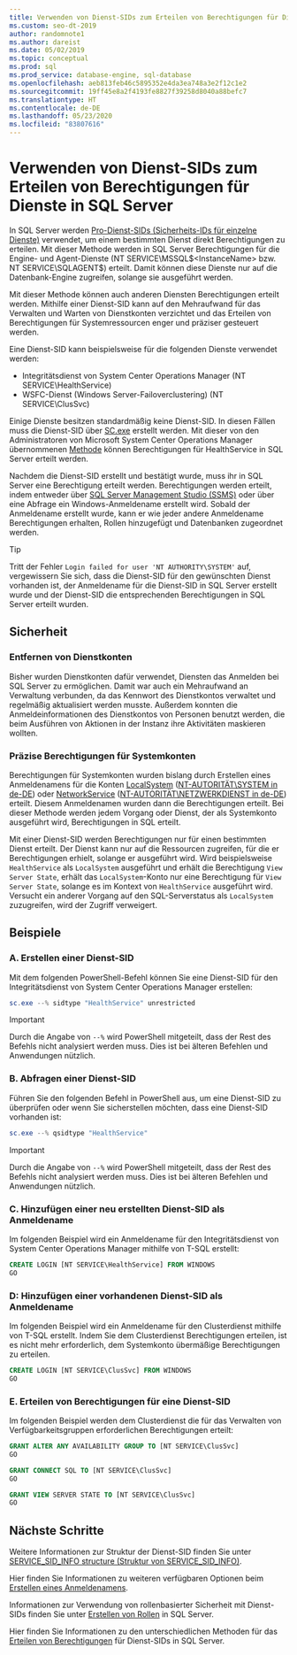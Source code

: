 ```yaml
---
title: Verwenden von Dienst-SIDs zum Erteilen von Berechtigungen für Dienste
ms.custom: seo-dt-2019
author: randomnote1
ms.author: dareist
ms.date: 05/02/2019
ms.topic: conceptual
ms.prod: sql
ms.prod_service: database-engine, sql-database
ms.openlocfilehash: aeb813feb46c5895352e4da3ea748a3e2f12c1e2
ms.sourcegitcommit: 19ff45e8a2f4193fe8827f39258d8040a88befc7
ms.translationtype: HT
ms.contentlocale: de-DE
ms.lasthandoff: 05/23/2020
ms.locfileid: "83807616"
---
```

# <a name="using-service-sids-to-grant-permissions-to-services-in-sql-server"></a>Verwenden von Dienst-SIDs zum Erteilen von Berechtigungen für Dienste in SQL Server

In SQL Server werden [Pro-Dienst-SIDs (Sicherheits-IDs für einzelne Dienste)](https://support.microsoft.com/help/2620201/sql-server-uses-a-service-sid-to-provide-service-isolation) verwendet, um einem bestimmten Dienst direkt Berechtigungen zu erteilen. Mit dieser Methode werden in SQL Server Berechtigungen für die Engine- und Agent-Dienste (NT SERVICE\MSSQL$<InstanceName> bzw. NT SERVICE\SQLAGENT$<InstanceName>) erteilt. Damit können diese Dienste nur auf die Datenbank-Engine zugreifen, solange sie ausgeführt werden.

Mit dieser Methode können auch anderen Diensten Berechtigungen erteilt werden. Mithilfe einer Dienst-SID kann auf den Mehraufwand für das Verwalten und Warten von Dienstkonten verzichtet und das Erteilen von Berechtigungen für Systemressourcen enger und präziser gesteuert werden.

Eine Dienst-SID kann beispielsweise für die folgenden Dienste verwendet werden:

- Integritätsdienst von System Center Operations Manager (NT SERVICE\HealthService)
- WSFC-Dienst (Windows Server-Failoverclustering) (NT SERVICE\ClusSvc)

Einige Dienste besitzen standardmäßig keine Dienst-SID. In diesen Fällen muss die Dienst-SID über [SC.exe](/windows/desktop/services/configuring-a-service-using-sc) erstellt werden. Mit dieser von den Administratoren von Microsoft System Center Operations Manager übernommenen [Methode](https://kevinholman.com/2016/08/25/sql-mp-run-as-accounts-no-longer-required/) können Berechtigungen für HealthService in SQL Server erteilt werden.

Nachdem die Dienst-SID erstellt und bestätigt wurde, muss ihr in SQL Server eine Berechtigung erteilt werden. Berechtigungen werden erteilt, indem entweder über [SQL Server Management Studio (SSMS)](/sql/ssms/download-sql-server-management-studio-ssms) oder über eine Abfrage ein Windows-Anmeldename erstellt wird. Sobald der Anmeldename erstellt wurde, kann er wie jeder andere Anmeldename Berechtigungen erhalten, Rollen hinzugefügt und Datenbanken zugeordnet werden.

> [!TIP]
> Tritt der Fehler `Login failed for user 'NT AUTHORITY\SYSTEM'` auf, vergewissern Sie sich, dass die Dienst-SID für den gewünschten Dienst vorhanden ist, der Anmeldename für die Dienst-SID in SQL Server erstellt wurde und der Dienst-SID die entsprechenden Berechtigungen in SQL Server erteilt wurden.

## <a name="security"></a>Sicherheit

### <a name="eliminate-service-accounts"></a>Entfernen von Dienstkonten

Bisher wurden Dienstkonten dafür verwendet, Diensten das Anmelden bei SQL Server zu ermöglichen. Damit war auch ein Mehraufwand an Verwaltung verbunden, da das Kennwort des Dienstkontos verwaltet und regelmäßig aktualisiert werden musste. Außerdem konnten die Anmeldeinformationen des Dienstkontos von Personen benutzt werden, die beim Ausführen von Aktionen in der Instanz ihre Aktivitäten maskieren wollten.

### <a name="granular-permissions-to-system-accounts"></a>Präzise Berechtigungen für Systemkonten

Berechtigungen für Systemkonten wurden bislang durch Erstellen eines Anmeldenamens für die Konten [LocalSystem](https://msdn.microsoft.com/library/windows/desktop/ms684190) ([NT-AUTORITÄT\SYSTEM in de-DE](/sql/database-engine/configure-windows/configure-windows-service-accounts-and-permissions#Localized_service_names)) oder [NetworkService](/windows/desktop/Services/networkservice-account) ([NT-AUTORITÄT\NETZWERKDIENST in de-DE](/sql/database-engine/configure-windows/configure-windows-service-accounts-and-permissions?#Localized_service_names)) erteilt. Diesem Anmeldenamen wurden dann die Berechtigungen erteilt. Bei dieser Methode werden jedem Vorgang oder Dienst, der als Systemkonto ausgeführt wird, Berechtigungen in SQL erteilt.

Mit einer Dienst-SID werden Berechtigungen nur für einen bestimmten Dienst erteilt. Der Dienst kann nur auf die Ressourcen zugreifen, für die er Berechtigungen erhielt, solange er ausgeführt wird. Wird beispielsweise `HealthService` als `LocalSystem` ausgeführt und erhält die Berechtigung `View Server State`, erhält das `LocalSystem`-Konto nur eine Berechtigung für `View Server State`, solange es im Kontext von `HealthService` ausgeführt wird. Versucht ein anderer Vorgang auf den SQL-Serverstatus als `LocalSystem` zuzugreifen, wird der Zugriff verweigert.

## <a name="examples"></a>Beispiele

### <a name="a-create-a-service-sid"></a>A. Erstellen einer Dienst-SID

Mit dem folgenden PowerShell-Befehl können Sie eine Dienst-SID für den Integritätsdienst von System Center Operations Manager erstellen:

```PowerShell
sc.exe --% sidtype "HealthService" unrestricted
```

> [!IMPORTANT]
> Durch die Angabe von `--%` wird PowerShell mitgeteilt, dass der Rest des Befehls nicht analysiert werden muss. Dies ist bei älteren Befehlen und Anwendungen nützlich.

### <a name="b-query-a-service-sid"></a>B. Abfragen einer Dienst-SID

Führen Sie den folgenden Befehl in PowerShell aus, um eine Dienst-SID zu überprüfen oder wenn Sie sicherstellen möchten, dass eine Dienst-SID vorhanden ist:

```PowerShell
sc.exe --% qsidtype "HealthService"
```

> [!IMPORTANT]
> Durch die Angabe von `--%` wird PowerShell mitgeteilt, dass der Rest des Befehls nicht analysiert werden muss. Dies ist bei älteren Befehlen und Anwendungen nützlich.

### <a name="c-add-a-newly-created-service-sid-as-a-login"></a>C. Hinzufügen einer neu erstellten Dienst-SID als Anmeldename

Im folgenden Beispiel wird ein Anmeldename für den Integritätsdienst von System Center Operations Manager mithilfe von T-SQL erstellt:

```SQL
CREATE LOGIN [NT SERVICE\HealthService] FROM WINDOWS
GO
```

### <a name="d-add-an-existing-service-sid-as-a-login"></a>D: Hinzufügen einer vorhandenen Dienst-SID als Anmeldename

Im folgenden Beispiel wird ein Anmeldename für den Clusterdienst mithilfe von T-SQL erstellt. Indem Sie dem Clusterdienst Berechtigungen erteilen, ist es nicht mehr erforderlich, dem Systemkonto übermäßige Berechtigungen zu erteilen.

```SQL
CREATE LOGIN [NT SERVICE\ClusSvc] FROM WINDOWS
GO
```

### <a name="e-grant-permissions-to-a-service-sid"></a>E. Erteilen von Berechtigungen für eine Dienst-SID

Im folgenden Beispiel werden dem Clusterdienst die für das Verwalten von Verfügbarkeitsgruppen erforderlichen Berechtigungen erteilt:

```SQL
GRANT ALTER ANY AVAILABILITY GROUP TO [NT SERVICE\ClusSvc]
GO

GRANT CONNECT SQL TO [NT SERVICE\ClusSvc]
GO

GRANT VIEW SERVER STATE TO [NT SERVICE\ClusSvc]
GO
```

## <a name="next-steps"></a>Nächste Schritte

Weitere Informationen zur Struktur der Dienst-SID finden Sie unter [SERVICE_SID_INFO structure (Struktur von SERVICE_SID_INFO)](/windows/win32/api/winsvc/ns-winsvc-service_sid_info).

Hier finden Sie Informationen zu weiteren verfügbaren Optionen beim [Erstellen eines Anmeldenamens](/sql/t-sql/statements/create-login-transact-sql).

Informationen zur Verwendung von rollenbasierter Sicherheit mit Dienst-SIDs finden Sie unter [Erstellen von Rollen](/sql/t-sql/statements/create-role-transact-sql) in SQL Server.

Hier finden Sie Informationen zu den unterschiedlichen Methoden für das [Erteilen von Berechtigungen](/sql/t-sql/statements/grant-transact-sql) für Dienst-SIDs in SQL Server.
